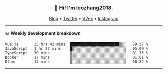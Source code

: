 <h3 align="center">👋 Hi! I'm leozhang2018.</h3>
<p align="center">
  <a href="https://code.leozhang2018.me">Blog</a> •
  <a href="https://twitter.com/leozhang2018">Twitter</a> •
  <a href="https://www.v2ex.com/member/leozhang">V2ex</a> •
  <a href="https://www.instagram.com/leozhanghere">Instagram</a>
</p>

-------

📊 **Weekly development breakdown**
<!--START_SECTION:waka-->
```text
Vue.js       25 hrs 42 mins  ██████████████████████▒░░   89.37 % 
JavaScript   1 hr 27 mins    █▒░░░░░░░░░░░░░░░░░░░░░░░   05.09 % 
TypeScript   30 mins         ▒░░░░░░░░░░░░░░░░░░░░░░░░   01.75 % 
Docker       17 mins         ▒░░░░░░░░░░░░░░░░░░░░░░░░   01.01 % 
Other        14 mins         ▒░░░░░░░░░░░░░░░░░░░░░░░░   00.82 % 
```
<!--END_SECTION:waka-->
-------
